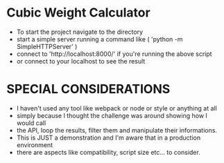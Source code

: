 # Cubic Weight Calculator

* To start the project navigate to the directory
* start a simple server running a command like ( 'python -m SimpleHTTPServer' )
* connect to 'http://localhost:8000/' if you're running the above script
* or connect to your localhost to see the result

# SPECIAL CONSIDERATIONS
* I haven't used any tool like webpack or node or style or anything at all
* simply because I thought the challenge was around showing how I would call
* the API, loop the results, filter them and manipulate their informations.
* This is JUST a demonstration and I'm aware that in a production environment
* there are aspects like compatibility, script size etc... to consider.

